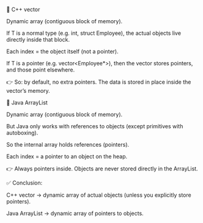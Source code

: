 🔹 C++ vector<T>

Dynamic array (contiguous block of memory).

If T is a normal type (e.g. int, struct Employee), the actual objects live directly inside that block.

Each index = the object itself (not a pointer).

If T is a pointer (e.g. vector<Employee*>), then the vector stores pointers, and those point elsewhere.

👉 So: by default, no extra pointers. The data is stored in place inside the vector’s memory.


🔹 Java ArrayList<T>

Dynamic array (contiguous block of memory).

But Java only works with references to objects (except primitives with autoboxing).

So the internal array holds references (pointers).

Each index = a pointer to an object on the heap.

👉 Always pointers inside. Objects are never stored directly in the ArrayList.

✅ Conclusion:

C++ vector → dynamic array of actual objects (unless you explicitly store pointers).

Java ArrayList → dynamic array of pointers to objects.
